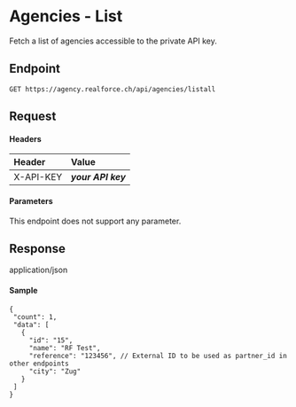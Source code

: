 # Agencies - List
Fetch a list of agencies accessible to the private API key.

## Endpoint
```
GET https://agency.realforce.ch/api/agencies/listall
```

## Request

#### Headers

| Header | Value        |
| :--- |:-------------|
| X-API-KEY | **_your API key_** |

#### Parameters
This endpoint does not support any parameter.


## Response
application/json

#### Sample

```
{
 "count": 1,
 "data": [
   {
     "id": "15",
     "name": "RF Test",
     "reference": "123456", // External ID to be used as partner_id in other endpoints
     "city": "Zug"
   }
 ]
}
```
